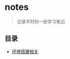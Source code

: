 #  notes
> 记录平时的一些学习笔记

## 目录
*  [环境搭建相关](!https://github.com/liulinhui/notes/blob/master/environment/index.md)

 
